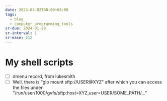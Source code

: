 ```yaml
---
date: 2023-04-02T00:00+03:00
tags:
  - blog
  - computer_programming_tools
sr-due: 2024-01-28
sr-interval: 1
sr-ease: 212
---
```


# My shell scripts

- [ ] dmenu record, from lukesmith
- [ ] Well, there is "gio mount sftp://USER@XYZ" after which you can access the
      files under "/run/user/1000/gvfs/sftp:host=XYZ,user=USER/SOME_PATH/…"

